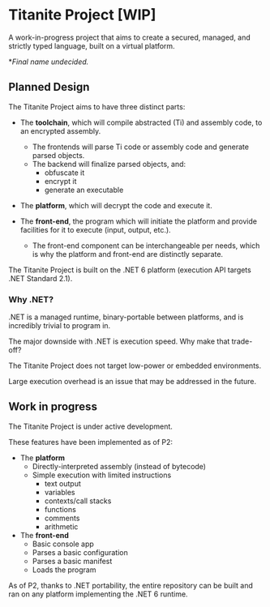 # Titanite Project [WIP]
A work-in-progress project that aims to create a secured, managed, and strictly typed language, built on a virtual platform.

**Final name undecided.*

## Planned Design
The Titanite Project aims to have three distinct parts:

 - The **toolchain**, which will compile abstracted (Ti) and assembly code, to an encrypted assembly.
   - The frontends will parse Ti code or assembly code and generate parsed objects.
   - The backend will finalize parsed objects, and:
     - obfuscate it
     - encrypt it
     - generate an executable
     
 - The **platform**, which will decrypt the code and execute it.
 
 - The **front-end**, the program which will initiate the platform and provide facilities for it to execute (input, output, etc.).
   - The front-end component can be interchangeable per needs, which is why the platform and front-end are distinctly separate.

The Titanite Project is built on the .NET 6 platform (execution API targets .NET Standard 2.1). 

### Why .NET?
.NET is a managed runtime, binary-portable between platforms, and is incredibly trivial to program in.

The major downside with .NET is execution speed. Why make that trade-off?

The Titanite Project does not target low-power or embedded environments. 

Large execution overhead is an issue that may be addressed in the future.

## Work in progress
The Titanite Project is under active development.

These features have been implemented as of P2:
 
 - The **platform**
   - Directly-interpreted assembly (instead of bytecode)
   - Simple execution with limited instructions
     - text output
     - variables
     - contexts/call stacks
     - functions
     - comments
     - arithmetic
 - The **front-end**
   - Basic console app
   - Parses a basic configuration
   - Parses a basic manifest
   - Loads the program

As of P2, thanks to .NET portability, the entire repository can be built and ran on any platform implementing the .NET 6 runtime.
